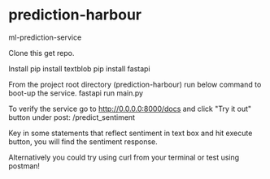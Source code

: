 # prediction-harbour
ml-prediction-service

Clone this get repo.

Install 
pip install textblob
pip install fastapi

From the project root directory (prediction-harbour) run below command to boot-up the service.
fastapi run main.py

To verify the service go to http://0.0.0.0:8000/docs and click "Try it out" button under post: /predict_sentiment

Key in some statements that reflect sentiment in text box and hit execute button, you will find the sentiment response.

Alternatively you could try using curl from your terminal or test using postman!